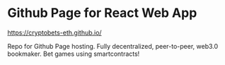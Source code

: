 # Github Page for React Web App

https://cryptobets-eth.github.io/

Repo for Github Page hosting. Fully decentralized, peer-to-peer, web3.0 bookmaker. Bet games using smartcontracts! 
